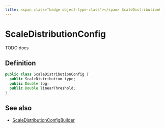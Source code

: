 ```yaml
---
title: <span class="badge object-type-class"></span> ScaleDistributionConfig
---
```

# <span class="badge object-type-class"></span> ScaleDistributionConfig

TODO docs

## Definition

```java
public class ScaleDistributionConfig {
  public ScaleDistribution type;
  public Double log;
  public Double linearThreshold;
}
```
## See also

 * <span class="badge builder"></span> [ScaleDistributionConfigBuilder](./builder-ScaleDistributionConfigBuilder.md)
